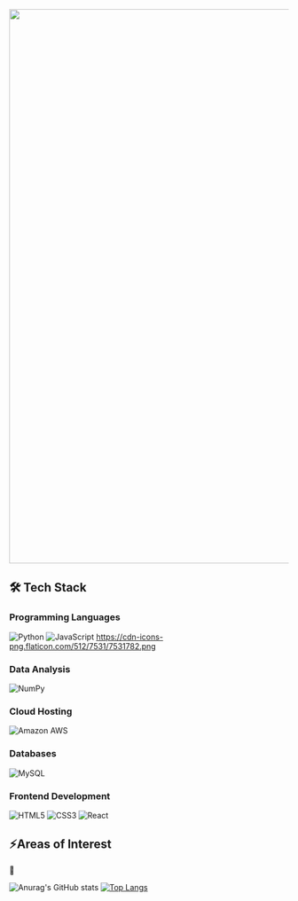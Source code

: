 <img src="https://github.com/DeeHawk/TIS.io/blob/master/hawk.gif.gif" width="1000"/> 

 
## 🛠 Tech Stack 

### Programming Languages

![Python](https://img.shields.io/badge/Python-FFD43B?style=for-the-badge&logo=python&logoColor=blue)
![JavaScript](https://img.shields.io/badge/JavaScript-323330?style=for-the-badge&logo=javascript&logoColor=F7DF1E)
https://cdn-icons-png.flaticon.com/512/7531/7531782.png

### Data Analysis

![NumPy](https://img.shields.io/badge/Numpy-777BB4?style=for-the-badge&logo=numpy&logoColor=white)


### Cloud Hosting

![Amazon AWS](https://img.shields.io/badge/Amazon_AWS-FF9900?style=for-the-badge&logo=amazonaws&logoColor=white)


### Databases

![MySQL](https://img.shields.io/badge/MySQL-005C84?style=for-the-badge&logo=mysql&logoColor=white)

### Frontend Development

![HTML5](https://img.shields.io/badge/HTML5-E34F26?style=for-the-badge&logo=html5&logoColor=white)
![CSS3](https://img.shields.io/badge/CSS3-1572B6?style=for-the-badge&logo=css3&logoColor=white)
![React](https://img.shields.io/badge/React-20232A?style=for-the-badge&logo=react&logoColor=61DAFB)


## ⚡Areas of Interest


🌟 



![Anurag's GitHub stats](https://github-readme-stats.vercel.app/api?username=deehawk&show_icons=true&theme=radical)
[![Top Langs](https://github-readme-stats.vercel.app/api/top-langs/?username=anuraghazra&hide_progress=true)](https://github.com/anuraghazra/github-readme-stats)
